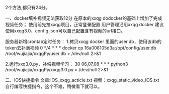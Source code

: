 2个方法,都只有24分。


一、docker填补视频无法获取12分
在原本的xxqg dodocker的基础上增加了完成视频任务；
使用前先拉xxqg项目，正常登录配置
用户管理沿用xxqg docker
建议使用xxqg3.0，config.json可以自己配置含有视频的url接口。

服务器新增crontab定时任务：
1.拷贝xxqg docker 里面的user.db，使用该db的token去补满视频
0 */4 * * * docker cp 16a008105d3a:/opt/config/user.db /root/wujiajia/xxqgPy/user.db > /dev/null 2>&1

2.运行xxq3.0.py，补偿视频学习：
30 06,07,08 * * * python3 /root/wujiajia/xxqgPy/xxqg3.0.py > /dev/null 2>&1


二、IOS快捷指令
文章:IOS_xxqg_acticle.txt
视频：xxqg_static_video_IOS.txt
自行编写快捷指令，这个不难，稍微看下就可以。
